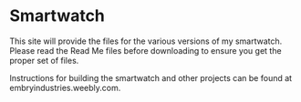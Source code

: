 # Smartwatch
This site will provide the files for the various versions of my smartwatch. Please read the Read Me files before downloading to ensure you get the proper set of files.

Instructions for building the smartwatch and other projects can be found at embryindustries.weebly.com.
